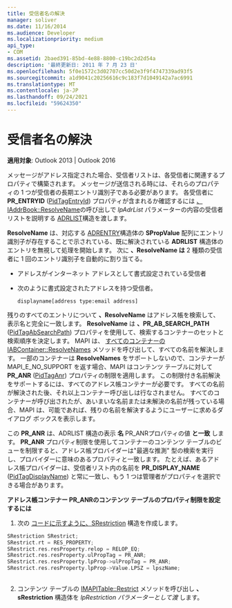 ```yaml
---
title: 受信者名の解決
manager: soliver
ms.date: 11/16/2014
ms.audience: Developer
ms.localizationpriority: medium
api_type:
- COM
ms.assetid: 2baed391-85bd-4e88-8800-c19bc2d2d54a
description: '最終更新日: 2011 年 7 月 23 日'
ms.openlocfilehash: 5f0e1572c3d02707cc50d2e3f9f4747339ad93f5
ms.sourcegitcommit: a1d9041c20256616c9c183f7d1049142a7ac6991
ms.translationtype: MT
ms.contentlocale: ja-JP
ms.lasthandoff: 09/24/2021
ms.locfileid: "59624350"
---
```

# <a name="resolving-a-recipient-name"></a>受信者名の解決

  
  
**適用対象**: Outlook 2013 | Outlook 2016 
  
メッセージがアドレス指定された場合、受信者リストは、各受信者に関連するプロパティで構築されます。 メッセージが送信される時には、それらのプロパティの 1 つが受信者の長期エントリ識別子である必要があります。 各受信者に **PR_ENTRYID** ([PidTagEntryId](pidtagentryid-canonical-property.md)) プロパティが含まれるか確認するには [、IAddrBook::ResolveName](iaddrbook-resolvename.md)の呼び出しで _lpAdrList_ パラメーターの内容の受信者リストを説明する [ADRLIST](adrlist.md)構造を渡します。
  
 **ResolveName** は、対応する [ADRENTRY](adrentry.md)構造体の **SPropValue** 配列にエントリ識別子が存在することで示されている、既に解決されている **ADRLIST** 構造体のエントリを無視して処理を開始します。 次に **、ResolveName は** 2 種類の受信者に 1 回のエントリ識別子を自動的に割り当てる。 
  
- アドレスがインターネット アドレスとして書式設定されている受信者
    
- 次のように書式設定されたアドレスを持つ受信者。
    
     `displayname[address type:email address]`
    
残りのすべてのエントリについて **、ResolveName** はアドレス帳を検索して、表示名と完全に一致します。 **ResolveName** は **、PR_AB_SEARCH_PATH** ([PidTagAbSearchPath](pidtagabsearchpath-canonical-property.md)) プロパティを使用して、検索するコンテナーのセットと検索順序を決定します。 MAPI は、 [すべてのコンテナーの IABContainer::ResolveNames](iabcontainer-resolvenames.md) メソッドを呼び出して、すべての名前を解決します。 一部のコンテナーは **ResolveNames** をサポートしないので、コンテナーが MAPI_E_NO_SUPPORT を返す場合、MAPI はコンテンツ テーブルに対して **PR_ANR** ([PidTagAnr](pidtaganr-canonical-property.md)) プロパティの制限を適用します。 この制限付き名前解決をサポートするには、すべてのアドレス帳コンテナーが必要です。 すべての名前が解決された後、それ以上コンテナー呼び出しは行なされません。 すべてのコンテナーが呼び出されたが、あいまいな名前または未解決の名前が残っている場合、MAPI は、可能であれば、残りの名前を解決するようにユーザーに求めるダイアログ ボックスを表示します。
  
この **PR_ANR** は、ADRLIST 構造の表示 **名** PR_ANRプロパティの値 **と一致** します。 **PR_ANR** プロパティ制限を使用してコンテナーのコンテンツ テーブルのビューを制限すると、アドレス帳プロバイダーは"最適な推測" 型の検索を実行し、プロバイダーに意味のあるプロパティと一致します。 たとえば、あるアドレス帳プロバイダーは、受信者リスト内の名前を **PR_DISPLAY_NAME** ([PidTagDisplayName](pidtagdisplayname-canonical-property.md)) と常に一致し、もう 1 つは管理者がプロパティを選択できる場合があります。
  
 **アドレス帳コンテナー PR_ANRのコンテンツ テーブルのプロパティ制限を設定するには**
  
1. 次の [コードに示すように、SRestriction](srestriction.md) 構造を作成します。 
    
  ```cpp
  SRestriction SRestrict;
  SRestrict.rt = RES_PROPERTY;
  SRestrict.res.resProperty.relop = RELOP_EQ;
  SRestrict.res.resProperty.ulPropTag = PR_ANR;
  SRestrict.res.resProperty.lpProp->ulPropTag = PR_ANR;
  SRestrict.res.resProperty.lpProp->Value.LPSZ = lpszName;
   
  ```

2. コンテンツ テーブルの [IMAPITable::Restrict](imapitable-restrict.md) メソッドを呼び出し **、sRestriction** 構造体を  _lpRestriction パラメーターとして渡_ します。 
    

